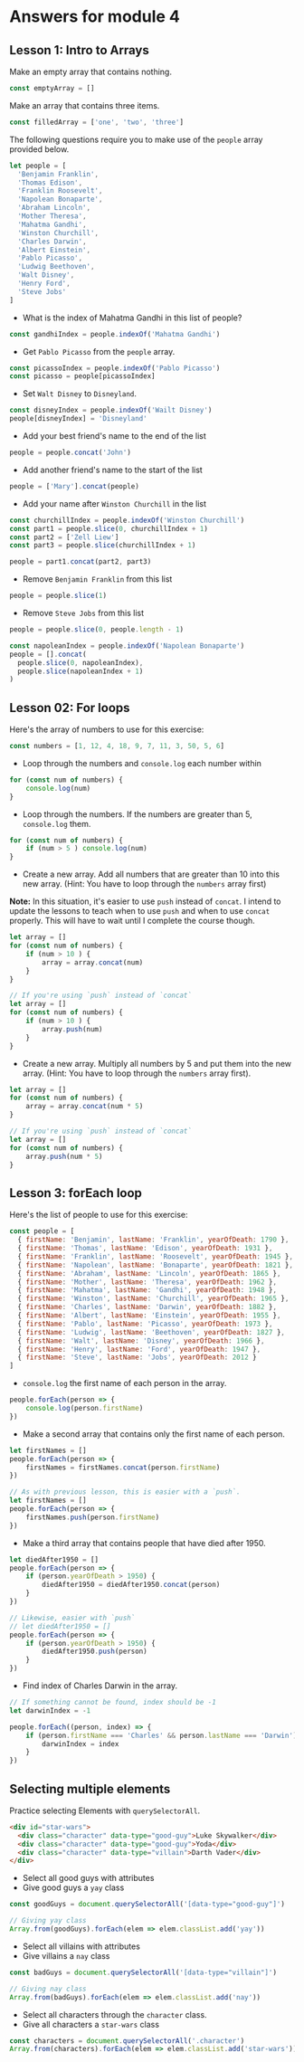 # Answers for module 4

## Lesson 1: Intro to Arrays

Make an empty array that contains nothing.

```js
const emptyArray = []
```

Make an array that contains three items.

```js
const filledArray = ['one', 'two', 'three']
```

The following questions require you to make use of the `people` array provided below.

```js
let people = [
  'Benjamin Franklin',
  'Thomas Edison',
  'Franklin Roosevelt',
  'Napolean Bonaparte',
  'Abraham Lincoln',
  'Mother Theresa',
  'Mahatma Gandhi',
  'Winston Churchill',
  'Charles Darwin',
  'Albert Einstein',
  'Pablo Picasso',
  'Ludwig Beethoven',
  'Walt Disney',
  'Henry Ford',
  'Steve Jobs'
]
```

- What is the index of Mahatma Gandhi in this list of people?

```js
const gandhiIndex = people.indexOf('Mahatma Gandhi')
```

- Get `Pablo Picasso` from the `people` array.

```js
const picassoIndex = people.indexOf('Pablo Picasso')
const picasso = people[picassoIndex]
```

- Set `Walt Disney` to `Disneyland`.

```js
const disneyIndex = people.indexOf('Wailt Disney')
people[disneyIndex] = 'Disneyland'
```

- Add your best friend's name to the end of the list

```js
people = people.concat('John')
```

- Add another friend's name to the start of the list

```js
people = ['Mary'].concat(people)
```

- Add your name after `Winston Churchill` in the list

```js
const churchillIndex = people.indexOf('Winston Churchill')
const part1 = people.slice(0, churchillIndex + 1)
const part2 = ['Zell Liew']
const part3 = people.slice(churchillIndex + 1)

people = part1.concat(part2, part3)
```

- Remove `Benjamin Franklin` from this list

```js
people = people.slice(1)
```

- Remove `Steve Jobs` from this list

```js
people = people.slice(0, people.length - 1)
```

```js
const napoleanIndex = people.indexOf('Napolean Bonaparte')
people = [].concat(
  people.slice(0, napoleanIndex),
  people.slice(napoleanIndex + 1)
)
```

## Lesson 02: For loops

Here's the array of numbers to use for this exercise:

```js
const numbers = [1, 12, 4, 18, 9, 7, 11, 3, 50, 5, 6]
```

- Loop through the numbers and `console.log` each number within

```js
for (const num of numbers) {
	console.log(num)
}
```

- Loop through the numbers. If the numbers are greater than 5, `console.log` them.

```js
for (const num of numbers) {
	if (num > 5 ) console.log(num)
}
```

- Create a new array. Add all numbers that are greater than 10 into this new array. (Hint: You have to loop through the `numbers` array first)

**Note:** In this situation, it's easier to use `push` instead of `concat`. I intend to update the lessons to teach when to use `push` and when to use `concat` properly. This will have to wait until I complete the course though.

```js
let array = []
for (const num of numbers) {
	if (num > 10 ) {
		array = array.concat(num)
	}
}

// If you're using `push` instead of `concat`
let array = []
for (const num of numbers) {
	if (num > 10 ) {
		array.push(num)
	}
}
```

- Create a new array. Multiply all numbers by 5 and put them into the new array. (Hint: You have to loop through the `numbers` array first).

```js
let array = []
for (const num of numbers) {
	array = array.concat(num * 5)
}

// If you're using `push` instead of `concat`
let array = []
for (const num of numbers) {
	array.push(num * 5)
}
```

## Lesson 3: forEach loop

Here's the list of people to use for this exercise:

```js
const people = [
  { firstName: 'Benjamin', lastName: 'Franklin', yearOfDeath: 1790 },
  { firstName: 'Thomas', lastName: 'Edison', yearOfDeath: 1931 },
  { firstName: 'Franklin', lastName: 'Roosevelt', yearOfDeath: 1945 },
  { firstName: 'Napolean', lastName: 'Bonaparte', yearOfDeath: 1821 },
  { firstName: 'Abraham', lastName: 'Lincoln', yearOfDeath: 1865 },
  { firstName: 'Mother', lastName: 'Theresa', yearOfDeath: 1962 },
  { firstName: 'Mahatma', lastName: 'Gandhi', yearOfDeath: 1948 },
  { firstName: 'Winston', lastName: 'Churchill', yearOfDeath: 1965 },
  { firstName: 'Charles', lastName: 'Darwin', yearOfDeath: 1882 },
  { firstName: 'Albert', lastName: 'Einstein', yearOfDeath: 1955 },
  { firstName: 'Pablo', lastName: 'Picasso', yearOfDeath: 1973 },
  { firstName: 'Ludwig', lastName: 'Beethoven', yearOfDeath: 1827 },
  { firstName: 'Walt', lastName: 'Disney', yearOfDeath: 1966 },
  { firstName: 'Henry', lastName: 'Ford', yearOfDeath: 1947 },
  { firstName: 'Steve', lastName: 'Jobs', yearOfDeath: 2012 }
]
```

- `console.log` the first name of each person in the array.

```js
people.forEach(person => {
	console.log(person.firstName)
})
```

- Make a second array that contains only the first name of each person.

```js
let firstNames = []
people.forEach(person => {
	firstNames = firstNames.concat(person.firstName)
})

// As with previous lesson, this is easier with a `push`.
let firstNames = []
people.forEach(person => {
	firstNames.push(person.firstName)
})
```

- Make a third array that contains people that have died after 1950.

```js
let diedAfter1950 = []
people.forEach(person => {
	if (person.yearOfDeath > 1950) {
		diedAfter1950 = diedAfter1950.concat(person)
	}
})

// Likewise, easier with `push`
// let diedAfter1950 = []
people.forEach(person => {
	if (person.yearOfDeath > 1950) {
		diedAfter1950.push(person)
	}
})
```

- Find index of Charles Darwin in the array.

```js
// If something cannot be found, index should be -1
let darwinIndex = -1

people.forEach((person, index) => {
	if (person.firstName === 'Charles' && person.lastName === 'Darwin') {
		darwinIndex = index
	}
})
```

## Selecting multiple elements

Practice selecting Elements with `querySelectorAll`.

```html
<div id="star-wars">
  <div class="character" data-type="good-guy">Luke Skywalker</div>
  <div class="character" data-type="good-guy">Yoda</div>
  <div class="character" data-type="villain">Darth Vader</div>
</div>
```

- Select all good guys with attributes
- Give good guys a `yay` class

```js
const goodGuys = document.querySelectorAll('[data-type="good-guy"]')

// Giving yay class
Array.from(goodGuys).forEach(elem => elem.classList.add('yay'))
```

- Select all villains with attributes
- Give villains a `nay` class

```js
const badGuys = document.querySelectorAll('[data-type="villain"]')

// Giving nay class
Array.from(badGuys).forEach(elem => elem.classList.add('nay'))
```

- Select all characters through the `character` class.
- Give all characters a `star-wars` class

```js
const characters = document.querySelectorAll('.character')
Array.from(characters).forEach(elem => elem.classList.add('star-wars'))
```
